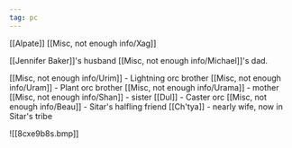 ```yaml
---
tag: pc
---
```

[[Alpate]]
[[Misc, not enough info/Xag]]

[[Jennifer Baker]]'s husband
[[Misc, not enough info/Michael]]'s dad.

[[Misc, not enough info/Urim]] - Lightning orc brother
[[Misc, not enough info/Uram]] - Plant orc brother
[[Misc, not enough info/Urama]] - mother
[[Misc, not enough info/Shan]] - sister
[[Dul]] - Caster orc
[[Misc, not enough info/Beau]] - Sitar's halfling friend
[[Ch'tya]] - nearly wife, now in Sitar's tribe

![[8cxe9b8s.bmp]]